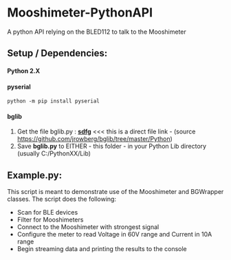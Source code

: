 # Mooshimeter-PythonAPI

A python API relying on the BLED112 to talk to the Mooshimeter


## Setup / Dependencies:
#### Python 2.X
#### pyserial
   ```
   python -m pip install pyserial
   ```
    
#### bglib  

  1. Get the file bglib.py : **[sdfg](https://raw.githubusercontent.com/jrowberg/bglib/master/Python/bglib.py)**  <<< this is a direct file link -  (source https://github.com/jrowberg/bglib/tree/master/Python)
  2. Save **bglib.py** to EITHER
    - this folder
    - in your Python Lib directory (usually C:/PythonXX/Lib)



## Example.py:
This script is meant to demonstrate use of the Mooshimeter and BGWrapper classes.
The script does the following:
- Scan for BLE devices
- Filter for Mooshimeters
- Connect to the Mooshimeter with strongest signal
- Configure the meter to read Voltage in 60V range and Current in 10A range
- Begin streaming data and printing the results to the console
